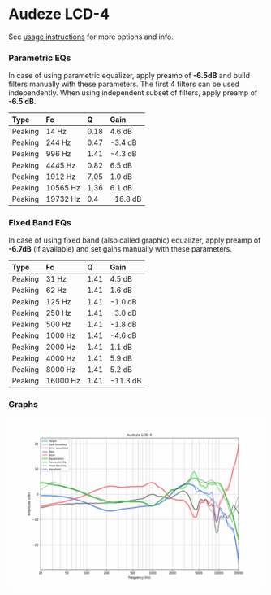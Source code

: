 # Audeze LCD-4
See [usage instructions](https://github.com/jaakkopasanen/AutoEq#usage) for more options and info.

### Parametric EQs
In case of using parametric equalizer, apply preamp of **-6.5dB** and build filters manually
with these parameters. The first 4 filters can be used independently.
When using independent subset of filters, apply preamp of **-6.5 dB**.

| Type    | Fc       |    Q | Gain     |
|:--------|:---------|:-----|:---------|
| Peaking | 14 Hz    | 0.18 | 4.6 dB   |
| Peaking | 244 Hz   | 0.47 | -3.4 dB  |
| Peaking | 996 Hz   | 1.41 | -4.3 dB  |
| Peaking | 4445 Hz  | 0.82 | 6.5 dB   |
| Peaking | 1912 Hz  | 7.05 | 1.0 dB   |
| Peaking | 10565 Hz | 1.36 | 6.1 dB   |
| Peaking | 19732 Hz | 0.4  | -16.8 dB |

### Fixed Band EQs
In case of using fixed band (also called graphic) equalizer, apply preamp of **-6.7dB**
(if available) and set gains manually with these parameters.

| Type    | Fc       |    Q | Gain     |
|:--------|:---------|:-----|:---------|
| Peaking | 31 Hz    | 1.41 | 4.5 dB   |
| Peaking | 62 Hz    | 1.41 | 1.6 dB   |
| Peaking | 125 Hz   | 1.41 | -1.0 dB  |
| Peaking | 250 Hz   | 1.41 | -3.0 dB  |
| Peaking | 500 Hz   | 1.41 | -1.8 dB  |
| Peaking | 1000 Hz  | 1.41 | -4.6 dB  |
| Peaking | 2000 Hz  | 1.41 | 1.1 dB   |
| Peaking | 4000 Hz  | 1.41 | 5.9 dB   |
| Peaking | 8000 Hz  | 1.41 | 5.2 dB   |
| Peaking | 16000 Hz | 1.41 | -11.3 dB |

### Graphs
![](./Audeze%20LCD-4.png)